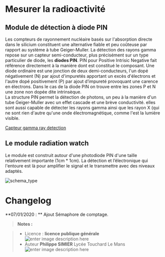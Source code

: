 ﻿# Mesurer la radioactivité

## Module de détection à diode PIN
Les compteurs de rayonnement nucléaire basés sur l'absorption directe dans le silicium constituent une alternative fiable et peu coûteuse par rapport au système à tube Geiger-Muller.
La détection des rayons gamma repose sur un capteur semi-conducteur, plus précisément sur un type particulier de diode, les **diodes PIN**. PIN pour Positive Intrisic Negative fait référence directement à la manière dont est constitué le composant. Une diode ordinaire est une jonction de deux demi-conducteurs, l'un dopé négativement (N) par ajout d'impuretés apportant un excès d'électrons et l'autre dopé positivement (P) par ajout d’impureté provoquant une carence en électrons. Dans le cas de la diode PIN on trouve entre les zones P et N une zone non dopée dite intrinsèque.  
La structure PIN permet la détection de photons, un peu à la manière d'un tube Geiger-Muller avec un effet cascade et une brève conductivité. elles sont aussi capable de détecter les rayons gamma ainsi que les rayon X (qui ne sont rien d'autre qu'une onde électromagnétique, comme l'est la lumière visible.

[Capteur gamma ray detection](https://www.first-sensor.com/en/products/radiation-sensors/series-x-detectors-for-ionizing-radiation/index.html)

## Le module radiation watch
Le module est construit autour d'une photodiode PIN d'une taille relativement importante (1cm * 1cm).
La détection et l’électronique qui l'entoure est là pour amplifier le signal et le transmettre avec des niveaux adaptés. 

![schema_type](/08_Capteurs_actionneurs/02_geiger_radiation/shema-type.jpg)

# Changelog

**07/01/2020 : ** Ajout Sémaphore de comptage. 

> **Notes :**


> - Licence : **licence publique générale** ![enter image description here](https://img.shields.io/badge/licence-GPL-green.svg)
> - Auteur **Philippe SIMIER** Lycée Touchard Le Mans
>  ![enter image description here](https://img.shields.io/badge/built-passing-green.svg)
<!-- TOOLBOX 

Génération des badges : https://shields.io/
Génération de ce fichier : https://stackedit.io/editor#


